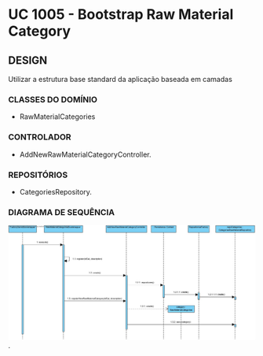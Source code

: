 # UC 1005 - Bootstrap Raw Material Category #

## DESIGN ##

Utilizar a estrutura base standard da aplicação baseada em camadas

### CLASSES DO DOMÍNIO ###

* RawMaterialCategories

### CONTROLADOR ###

* AddNewRawMaterialCategoryController.

### REPOSITÓRIOS ###

* CategoriesRepository.

### DIAGRAMA DE SEQUÊNCIA ###

![Imagem](UC_1005_Bootstrap_RawMaterialCategories_SD.jpg).
